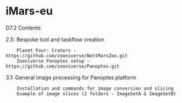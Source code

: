 # iMars-eu
D7.2 Contents

2.5: Bespoke tool and taskflow creation
	
		Planet Four: Craters - https://github.com/zooniverse/NottMarsZoo.git
		Zooniverse Panoptes setup - https://github.com/zooniverse/Panoptes.git

3.1: General image processing for Panoptes platform

		Installation and commands for image conversion and slicing
		Example of image slices (2 folders - ImageSetA & ImageSetB)

